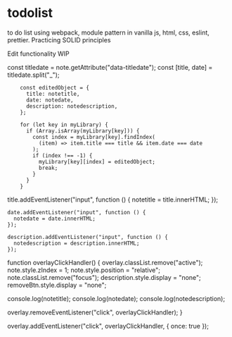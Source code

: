 # todolist
to do list using webpack, module pattern in vanilla js, html, css, eslint, prettier. Practicing SOLID principles



Edit functionality WIP  


const titledate = note.getAttribute("data-titledate");
        const [title, date] = titledate.split("_");

        const editedObject = {
          title: notetitle,
          date: notedate,
          description: notedescription,
        };

        for (let key in myLibrary) {
          if (Array.isArray(myLibrary[key])) {
            const index = myLibrary[key].findIndex(
              (item) => item.title === title && item.date === date
            );
            if (index !== -1) {
              myLibrary[key][index] = editedObject;
              break;
            }
          }
        }


   title.addEventListener("input", function () {
      notetitle = title.innerHTML;
    });

    date.addEventListener("input", function () {
      notedate = date.innerHTML;
    });

    description.addEventListener("input", function () {
      notedescription = description.innerHTML;
    });


function overlayClickHandler() {
  overlay.classList.remove("active");
  note.style.zIndex = 1;
  note.style.position = "relative";
  note.classList.remove("focus");
  description.style.display = "none";
  removeBtn.style.display = "none";

  console.log(notetitle);
  console.log(notedate);
  console.log(notedescription);

  overlay.removeEventListener("click", overlayClickHandler);
}

overlay.addEventListener("click", overlayClickHandler, { once: true });